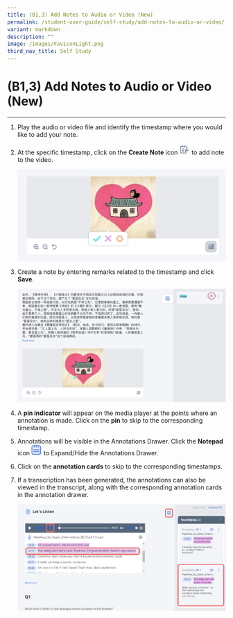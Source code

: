 ```yaml
---
title: (B1,3) Add Notes to Audio or Video (New)
permalink: /student-user-guide/self-study/add-notes-to-audio-or-video/
variant: markdown
description: ""
image: /images/FaviconLight.png
third_nav_title: Self Study
---
```

<h1>(B1,3) Add Notes to Audio or Video (New)</h1>
<hr>
<ol>
<li>
<p>Play the audio or video file and identify the timestamp where you would like to add your note.</p>
</li>
<li>
<p>At the specific timestamp, click on the <strong>Create Note</strong> icon <img style="width:1.5rem; display: inline;" src="/images/Icons/createnote.svg"> to add note to the video.</p>
<p><img alt="Add Notes to Audio or Video" src="/images/1Student/SS_AnnotateImage.png"></p>
</li>
<li>
<p>Create a note by entering remarks related to the timestamp and click <strong>Save</strong>.</p>
<p><img alt="Add Notes to Audio or Video" src="/images/1Student/SS_AnnotateImage1.png"></p>
</li>
<li>
<p>A <strong>pin indicator</strong> will appear on the media player at the points where an annotation is made. Click on the <strong>pin</strong> to skip to the corresponding timestamp.</p>
</li>
<li>
<p>Annotations will be visible in the Annotations Drawer. Click the&nbsp;<strong>Notepad</strong> icon <img style="width:1.5rem; display: inline;" src="/images/Icons/Note.svg"> to Expand/Hide the Annotations Drawer.</p>
</li>
<li>
<p>Click on the <strong>annotation cards</strong> to skip to the corresponding timestamps.</p>
</li>
<li>
<p>If a transcription has been generated, the annotations can also be viewed in the transcript, along with the corresponding annotation cards in the annotation drawer.</p>
<p><img alt="Add Notes to Audio or Video" src="/images/1Student/SS_AnnotateImage2.png"></p>
</li>
</ol>